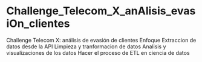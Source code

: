 # Challenge_Telecom_X_anAlisis_evasiOn_clientes
Challenge Telecom X: análisis de evasión de clientes
Enfoque
Extraccion de datos desde la API
Limpieza y tranformacion de datos
Analisis y visualizaciones de los datos
Hacer el proceso de ETL en ciencia de datos
